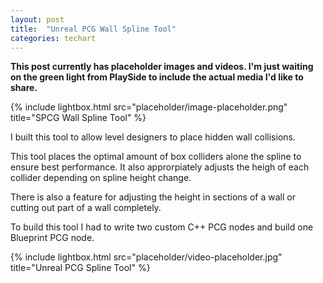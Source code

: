 ```yaml
---
layout: post
title:  "Unreal PCG Wall Spline Tool"
categories: techart
---
```


**This post currently has placeholder images and videos. I'm just waiting on the green light from PlaySide to include the actual media I'd like to share.**

{% include lightbox.html src="placeholder/image-placeholder.png" title="SPCG Wall Spline Tool" %}

I built this tool to allow level designers to place hidden wall collisions.

This tool places the optimal amount of box colliders alone the spline to ensure best performance. It also approrpiately adjusts the heigh of each collider depending on spline height change.

There is also a feature for adjusting the height in sections of a wall or cutting out part of a wall completely.

To build this tool I had to write two custom C++ PCG nodes and build one Blueprint PCG node.

{% include lightbox.html src="placeholder/video-placeholder.jpg" title="Unreal PCG Spline Tool" %}